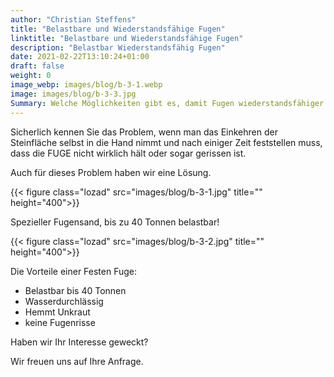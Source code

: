 ```yaml
---
author: "Christian Steffens"
title: "Belastbare und Wiederstandsfähige Fugen"
linktitle: "Belastbare und Wiederstandsfähige Fugen"
description: "Belastbar Wiederstandsfähig Fugen"
date: 2021-02-22T13:10:24+01:00
draft: false
weight: 0
image_webp: images/blog/b-3-1.webp
image: images/blog/b-3-3.jpg
Summary: Welche Möglichkeiten gibt es, damit Fugen wiederstandsfähiger und belastbarer werden?
---
```


Sicherlich kennen Sie das Problem, wenn man das Einkehren der Steinfläche selbst in die Hand nimmt und nach einiger Zeit feststellen muss, dass die FUGE nicht wirklich hält oder sogar gerissen ist.

Auch für dieses Problem haben wir eine Lösung.

{{< figure class="lozad" src="images/blog/b-3-1.jpg" title="" height="400">}}

Spezieller Fugensand, bis zu 40 Tonnen belastbar!

{{< figure class="lozad" src="images/blog/b-3-2.jpg" title="" height="400">}}

Die Vorteile einer Festen Fuge:

- Belastbar bis 40 Tonnen
- Wasserdurchlässig
- Hemmt Unkraut
- keine Fugenrisse

Haben wir Ihr Interesse geweckt?

Wir freuen uns auf Ihre Anfrage.
